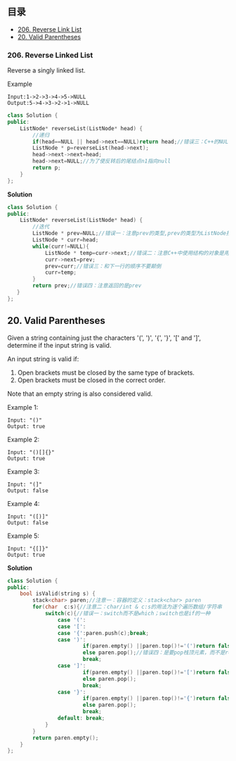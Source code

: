 ## 目录
- [206. Reverse Link List](#206.-Reverse-Linked-List)
- [20. Valid Parentheses](#20.-Valid-Parentheses)

### 206. Reverse Linked List

Reverse a singly linked list.

Example
```			
Input:1->2->3->4->5->NULL
Output:5->4->3->2->1->NULL
```
```C++
class Solution {
public:
    ListNode* reverseList(ListNode* head) {
        //递归
        if(head==NULL || head->next==NULL)return head;//错误三：C++的NULL必须为大写
        ListNode * p=reverseList(head->next);
        head->next->next=head;
        head->next=NULL;//为了使反转后的尾结点n1指向null
        return p;
    }
};
```
**Solution**
```C++
class Solution {
public:
    ListNode* reverseList(ListNode* head) {
        //迭代
        ListNode * prev=NULL;//错误一：注意prev的类型,prev的类型为ListNode指针类型
        ListNode * curr=head;
        while(curr!=NULL){
            ListNode * temp=curr->next;//错误二：注意C++中使用结构的对象是用"->"
            curr->next=prev;
            prev=curr;//错误三：和下一行的顺序不要颠倒
            curr=temp;
        }
        return prev;//错误四：注意返回的是prev
   }
};
```

## 20. Valid Parentheses

Given a string containing just the characters '(', ')', '{', '}', '[' and ']', determine if the input string is valid.

An input string is valid if:

1. Open brackets must be closed by the same type of brackets.
2. Open brackets must be closed in the correct order. 

Note that an empty string is also considered valid.

Example 1:
```
Input: "()"
Output: true
```
Example 2:
```
Input: "()[]{}"
Output: true
```
Example 3:
```
Input: "(]"
Output: false
```
Example 4:
```
Input: "([)]"
Output: false
```
Example 5:
```
Input: "{[]}"
Output: true
```
**Solution**
```C++
class Solution {
public:
    bool isValid(string s) {
        stack<char> paren;//注意一：容器的定义：stack<char> paren
        for(char  c:s){//注意二：char/int & c:s的用法为逐个遍历数组/字符串
            switch(c){//错误一：switch而不是which；switch也是if的一种
                case '(':
                case '[':
                case '{':paren.push(c);break;
                case ')':
                        if(paren.empty() ||paren.top()!='(')return false;//错误三：top()是有括号的，如果stack是空的，stack.top()会错误
                        else paren.pop();//错误四：是要pop栈顶元素，而不是return true
                        break;
                case ']':
                        if(paren.empty() ||paren.top()!='[')return false;
                        else paren.pop();
                        break;
                case '}':
                        if(paren.empty() ||paren.top()!='{')return false;
                        else paren.pop();
                        break;
                default: break;
            }
        }
        return paren.empty();
    }
};
```
